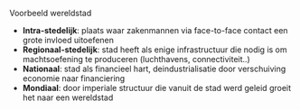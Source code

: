 Voorbeeld wereldstad
- **Intra-stedelijk**: plaats waar zakenmannen via face-to-face contact een grote invloed uitoefenen 
- **Regionaal-stedelijk**: stad heeft als enige infrastructuur die nodig is om machtsoefening te produceren (luchthavens, connectiviteit..)
- **Nationaal**: stad als financieel hart, deindustrialisatie door verschuiving economie naar financiering
- **Mondiaal**: door imperiale structuur die vanuit de stad werd geleid groeit het naar een wereldstad 